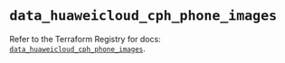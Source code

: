 # `data_huaweicloud_cph_phone_images`

Refer to the Terraform Registry for docs: [`data_huaweicloud_cph_phone_images`](https://registry.terraform.io/providers/huaweicloud/huaweicloud/1.71.1/docs/data-sources/cph_phone_images).
